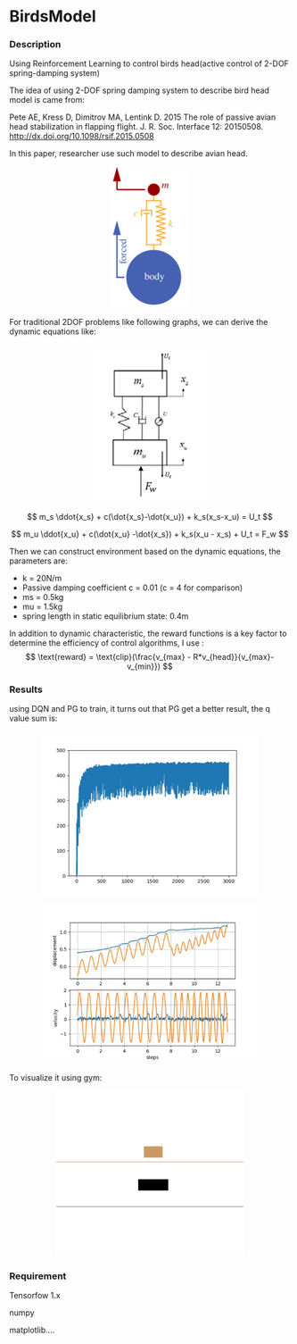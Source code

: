 # BirdsModel
### Description

Using Reinforcement Learning to control birds head(active control of 2-DOF spring-damping system)

The idea of using 2-DOF spring damping system to describe bird head model is came from:

Pete AE, Kress D, Dimitrov MA, Lentink D. 2015 The role of passive avian head stabilization in flapping flight. J. R. Soc.
Interface 12: 20150508. http://dx.doi.org/10.1098/rsif.2015.0508  

In this paper, researcher use such model to describe avian head.

<p align="center">   
    <img src="img/paper_model.png", style="zoom: 90%;"> 
</p>

For traditional 2DOF problems like following graphs, we can derive the dynamic equations like:

<p align="center">   
    <img src="img/abstract_model.png", style="zoom: 67%;"> 
</p>

$$
m_s \ddot{x_s} + c(\dot{x_s}-\dot{x_u}) + k_s(x_s-x_u) = U_t
$$

$$
m_u \ddot{x_u} + c(\dot{x_u} -\dot{x_s}) + k_s(x_u - x_s) + U_t = F_w
$$

Then we can construct environment based on the dynamic equations, the parameters are:

- k = 20N/m
- Passive damping coefficient c = 0.01 (c = 4 for comparison)
- ms = 0.5kg
- mu = 1.5kg
- spring length in static equilibrium state: 0.4m

In addition to dynamic characteristic, the reward functions is a key factor to determine the efficiency of control algorithms, I use :
$$
\text{reward} = \text{clip}(\frac{v_{max} - R*v_{head}}{v_{max}-v_{min}})
$$

### Results

using DQN and PG to train, it turns out that PG get a better result, the q value sum is:

<p align="center">   
    <img src="img/pg_performance.png", style="zoom: 80%;"> 
</p>

<p align="center">   
    <img src="img/disps_velos.png", style="zoom: 70%;"> 
</p>

To visualize it using gym:

<p align="center">   
    <img src="img/birdsmodel-02.gif", style="zoom:67%;"> 
</p>

### Requirement

Tensorfow 1.x

numpy

matplotlib....
